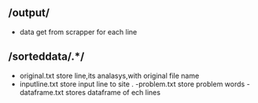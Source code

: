 ## /output/
- data get from scrapper for each line

## /sorteddata/.*/
- original.txt store line,its analasys,with original file name
- inputline.txt store input line to site .
-problem.txt store problem words
-dataframe.txt stores dataframe of ech lines
